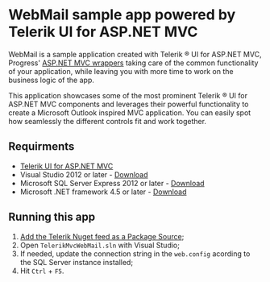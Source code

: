 # WebMail sample app powered by Telerik UI for ASP.NET MVC

WebMail is a sample application created with Telerik &reg; UI for ASP.NET MVC, Progress' [ASP.NET MVC wrappers](http://www.telerik.com/aspnet-mvc) taking care of the common functionality of your application, while leaving you with more time to work on the business logic of the app.

This application showcases some of the most prominent Telerik ® UI for ASP.NET MVC components and leverages their powerful functionality to create a Microsoft Outlook inspired MVC application. You can easily spot how seamlessly the different controls fit and work together.


## Requirments

* [Telerik UI for ASP.NET MVC](http://www.telerik.com/aspnet-mvc)
* Visual Studio 2012 or later - [Download](https://www.microsoft.com/en-us/download/details.aspx?id=30682)
* Microsoft SQL Server Express 2012 or later - [Download](https://www.microsoft.com/en-us/download/details.aspx?id=29062)
* Microsoft .NET framework 4.5 or later - [Download](https://www.microsoft.com/en-us/download/details.aspx?id=30653)

## Running this app

1. [Add the Telerik Nuget feed as a Package Source](http://docs.telerik.com/aspnet-mvc/getting-started/nuget-install);
1. Open `TelerikMvcWebMail.sln` with Visual Studio;
1. If needed, update the connection string in the `web.config` acording to the SQL Server instance installed;   
1. Hit `Ctrl` + `F5`.

